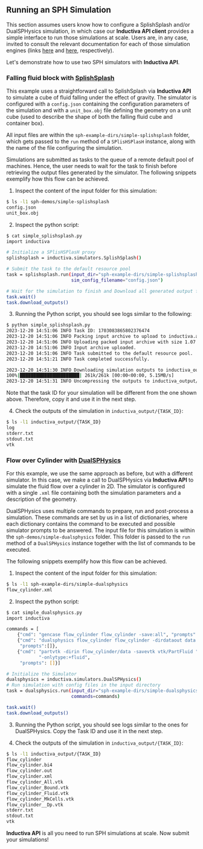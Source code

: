 ## Running an SPH Simulation

This section assumes users know how to configure a SplishSplash and/or DualSPHysics
simulation, in which case our **Inductiva API client** provides a simple
interface to run those simulations at scale. Users are, in any case, invited to
consult the relevant documentation for each of those simulation engines (links
[here](https://github.com/InteractiveComputerGraphics/SPlisHSPlasH) and
[here](https://github.com/DualSPHysics/DualSPHysics), respectively). 

Let's demonstrate how to use two SPH simulators with **Inductiva API**.

### Falling fluid block with [SplishSplash](https://github.com/InteractiveComputerGraphics/SPlisHSPlasH)

This example uses a straightforward call to SplishSplash via **Inductiva API**
to simulate a cube of fluid falling under the effect of gravity.
The simulator is configured with a `config.json` containing the configuration
parameters of the simulation and with a `unit_box.obj` file defining the geometry
on a unit cube (used to describe the shape of both the falling fluid cube and
container box).

All input files are within the `sph-example-dirs/simple-splishsplash` folder,
which gets passed to the `run` method of a `SPlisHSPlasH` instance, along with
the name of the file configuring the simulation.

Simulations are submitted as tasks to the queue of a remote default pool of
machines.
Hence, the user needs to wait for the task to finish before retrieving the output
files generated by the simulator. The following snippets exemplify how this flow
can be achieved.

1. Inspect the content of the input folder for this simulation:

```bash
$ ls -l1 sph-demos/simple-splishsplash
config.json
unit_box.obj
```

2. Inspect the python script:

```bash
$ cat simple_splishsplash.py
import inductiva

# Initialize a SPlisHSPlasH proxy
splishsplash = inductiva.simulators.SplishSplash()

# Submit the task to the default resource pool
task = splishsplash.run(input_dir="sph-example-dirs/simple-splishsplash",
                        sim_config_filename="config.json")

# Wait for the simulation to finish and Download all generated output files
task.wait()
task.download_outputs()
```

3. Running the Python script, you should see logs similar to the following:

```bash
$ python simple_splishsplash.py
2023-12-20 14:51:06 INFO Task ID: 1703083865802376474
2023-12-20 14:51:06 INFO Packing input archive to upload to inductiva.ai.
2023-12-20 14:51:06 INFO Uploading packed input archive with size 1.07 KB.
2023-12-20 14:51:06 INFO Input archive uploaded.
2023-12-20 14:51:06 INFO Task submitted to the default resource pool.
2023-12-20 14:51:21 INFO Task completed successfully.

2023-12-20 14:51:30 INFO Downloading simulation outputs to inductiva_output/1703083865802376474/output.zip.
100%|██████████████████████| 261k/261k [00:00<00:00, 5.15MB/s]
2023-12-20 14:51:31 INFO Uncompressing the outputs to inductiva_output/1703083865802376474.
```

Note that the task ID for your simulation will be different from the one shown
above. Therefore, copy it and use it in the next step.

4. Check the outputs of the simulation in `inductiva_output/{TASK_ID}`:

```bash
$ ls -l1 inductiva_output/{TASK_ID}
log
stderr.txt
stdout.txt
vtk
```

### Flow over Cylinder with [DualSPHysics](https://github.com/DualSPHysics/DualSPHysics)

For this example, we use the same approach as before, but with a different
simulator. In this case, we make a call to DualSPHysics via **Inductiva API** to
simulate the fluid flow over a cylinder in 2D. The simulator is configured with
a single `.xml` file containing both the simulation parameters and a description
of the geometry.

DualSPHysics uses multiple commands to prepare, run and post-process a simulation.
These commands are set by us in a list of dictionaries, where each dictionary
contains the command to be executed and possible simulator prompts to be
answered. 
The input file for this simulation is within the `sph-demos/simple-dualsphysics`
folder. This folder is passed to the `run` method of a `DualSPHysics` instance
together with the list of commands to be executed.

The following snippets exemplify how this flow can be achieved.

1. Inspect the content of the input folder for this simulation:

```bash
$ ls -l1 sph-example-dirs/simple-dualsphysics
flow_cylinder.xml
```

2. Inspect the python script:

```bash
$ cat simple_dualsphysics.py
import inductiva

commands = [
    {"cmd": "gencase flow_cylinder flow_cylinder -save:all", "prompts": []},
    {"cmd": "dualsphysics flow_cylinder flow_cylinder -dirdataout data -svres",
     "prompts":[]},
    {"cmd": "partvtk -dirin flow_cylinder/data -savevtk vtk/PartFluid " \
            "-onlytype:+fluid",
     "prompts": []}]

# Initialize the Simulator
dualsphysics = inductiva.simulators.DualSPHysics()
# Run simulation with config files in the input directory
task = dualsphysics.run(input_dir="sph-example-dirs/simple-dualsphysics",
                        commands=commands)

task.wait()
task.download_outputs()
```

3. Running the Python script, you should see logs similar to the ones for
DualSPHysics. Copy the Task ID and use it in the next step.

4. Check the outputs of the simulation in `inductiva_output/{TASK_ID}`:

```bash
$ ls -l1 inductiva_output/{TASK_ID}
flow_cylinder
flow_cylinder.bi4
flow_cylinder.out
flow_cylinder.xml
flow_cylinder_All.vtk
flow_cylinder_Bound.vtk
flow_cylinder_Fluid.vtk
flow_cylinder_MkCells.vtk
flow_cylinder__Dp.vtk
stderr.txt
stdout.txt
vtk
```


**Inductiva API** is all you need to run SPH simulations at scale.
Now submit your simulations!
